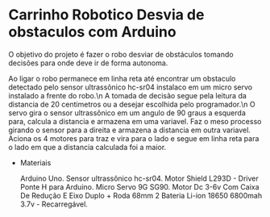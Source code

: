 # Carrinho Robotico Desvia de obstaculos com Arduino

O objetivo do projeto é fazer o robo desviar de obstáculos tomando decisões para onde deve ir de forma autonoma.

Ao ligar o robo permanece em linha reta até encontrar um obstaculo detectado pelo sensor ultrassônico hc-sr04 instalaco em um micro servo instalado a frente do robo.\n
A tomada de decisão segue pela leitura da distancia de 20 centimetros ou a desejar escolhida pelo programador.\n
O servo gira o sensor ultrassônico em um angulo de 90 graus a esquerda para, calcula a distancia e armazena em uma variavel.
Faz o meso processo girando o sensor para a direita e armazena a distancia em outra variavel.
Aciona os 4 motores para traz e vira para o lado e segue em linha reta para o lado em que a distancia calculada foi a maior. 

- Materiais

  Arduino Uno. 
  Sensor ultrassônico hc-sr04.
  Motor Shield L293D - Driver Ponte H para Arduino.
  Micro Servo 9G SG90.
  Motor Dc 3-6v Com Caixa De Redução E Eixo Duplo + Roda 68mm
  2 Bateria Li-ion 18650 6800mah 3.7v - Recarregável.
  
  

